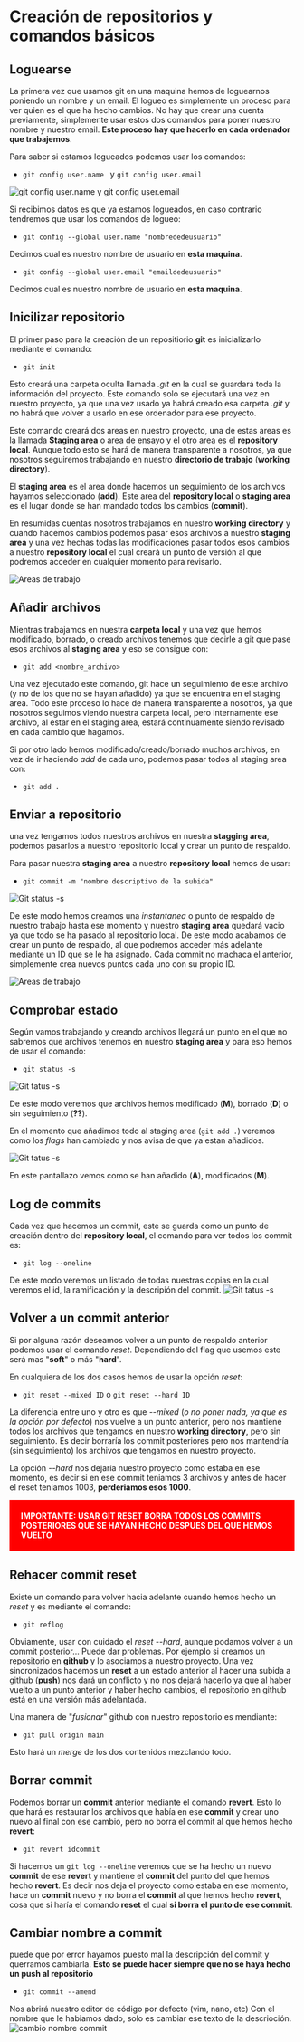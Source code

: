 
# Creación de repositorios y comandos básicos

## Loguearse
La primera vez que usamos git en una maquina hemos de loguearnos poniendo un nombre y un email. El logueo es simplemente un proceso para ver quien es el que ha hecho cambios. No hay que crear una cuenta previamente, simplemente usar estos dos comandos para poner nuestro nombre y nuestro email. **Este proceso hay que hacerlo en cada ordenador que trabajemos**.

Para saber si estamos logueados podemos usar los comandos:
* ```git config user.name ``` y  ```git config user.email ```

![git config user.name y git config user.email](assets/img/username.jpg)


Si recibimos datos es que ya estamos logueados, en caso contrario tendremos que usar los comandos de logueo:
* ``` git config --global user.name "nombrededeusuario" ```

Decimos cual es nuestro nombre de usuario en **esta maquina**.

* ``` git config --global user.email "emaildedeusuario" ```

Decimos cual es nuestro nombre de usuario en **esta maquina**.


## Inicilizar repositorio
El primer paso para la creación de un repositiorio **git** es inicializarlo mediante el comando:
* ``` git init ```

Esto creará una carpeta oculta llamada *.git* en la cual se guardará toda la información del proyecto. Este comando solo se ejecutará una vez en nuestro proyecto, ya que una vez usado ya habrá creado esa carpeta *.git* y no habrá que volver a usarlo en ese ordenador para ese proyecto.

Este comando creará dos areas en nuestro proyecto, una de estas areas es la llamada **Staging area** o area de ensayo y el otro area es el **repository local**. Aunque todo esto se hará de manera transparente a nosotros, ya que nosotros seguiremos trabajando en nuestro **directorio de trabajo** (**working directory**).


El **staging area** es el area donde hacemos un seguimiento de los archivos hayamos seleccionado (**add**). Este area del **repository local** o **staging area** es el lugar donde se han mandado todos los cambios (**commit**).

En resumidas cuentas nosotros trabajamos en nuestro **working directory** y cuando hacemos cambios podemos pasar esos archivos a nuestro **staging area** y una vez hechas todas las modificaciones pasar todos esos cambios a nuestro **repository local** el cual creará un punto de versión al que podremos acceder en cualquier momento para revisarlo.

![Areas de trabajo](assets/img/areas-trabajo-init.png)

## Añadir archivos
Mientras trabajamos en nuestra **carpeta local** y una vez que hemos modificado, borrado, o creado archivos tenemos que decirle a git que pase esos archivos al **staging area** y eso se consigue con:
* ``` git add <nombre_archivo> ```

Una vez ejecutado este comando, git hace un seguimiento de este archivo (y no de los que no se hayan añadido) ya que se encuentra en el staging area. Todo este proceso lo hace de manera transparente a nosotros, ya que nosotros seguimos viendo nuestra carpeta local, pero internamente ese archivo, al estar en el staging area, estará continuamente siendo revisado en cada cambio que hagamos.

Si por otro lado hemos modificado/creado/borrado muchos archivos, en vez de ir haciendo *add* de cada uno, podemos pasar todos al staging area con:
* ``` git add . ```

## Enviar a repositorio
una vez tengamos todos nuestros archivos en nuestra **stagging area**, podemos pasarlos a nuestro repositorio local y crear un punto de respaldo.

Para pasar nuestra **staging area** a nuestro **repository local** hemos de usar:
* ``` git commit -m "nombre descriptivo de la subida" ```

![Git status -s](assets/img/commit.jpg)

De este modo hemos creamos una *instantanea* o punto de respaldo de nuestro trabajo hasta ese momento y nuestro **staging area** quedará vacio ya que todo se ha pasado al repositorio local. De este modo acabamos de crear un punto de respaldo, al que podremos acceder más adelante mediante un ID que se le ha asignado. Cada commit no machaca el anterior, simplemente crea nuevos puntos cada uno con su propio ID.

![Areas de trabajo](assets/img/areas-trabajo-init.png)

## Comprobar estado
Según vamos trabajando y creando archivos llegará un punto en el que no sabremos que archivos tenemos en nuestro **staging area** y para eso hemos de usar el comando:
* ``` git status -s ```

![Git tatus -s](assets/img/status.jpg)

De este modo veremos que archivos hemos modificado (**M**), borrado (**D**) o sin seguimiento (**??**).

En el momento que añadimos todo al staging area (``` git add . ```) veremos como los *flags* han cambiado y nos avisa de que ya estan añadidos.

![Git tatus -s](assets/img/status-add.jpg)

En este pantallazo vemos como se han añadido (**A**), modificados (**M**).

## Log de commits
Cada vez que hacemos un commit, este se guarda como un punto de creación dentro del **repository local**, el comando para ver todos los commit es:
* ``` git log --oneline ```

De este modo veremos un listado de todas nuestras copias en la cual veremos el id, la ramificación y la descripión del commit.
![Git tatus -s](assets/img/log.jpg)


## Volver a un commit anterior
Si por alguna razón deseamos volver a un punto de respaldo anterior podemos usar el comando *reset*. Dependiendo del flag que usemos este será mas "**soft**" o más "**hard**".

En cualquiera de los dos casos hemos de usar la opción *reset*:

* ``` git reset --mixed ID ``` o ``` git reset --hard ID ```

La diferencia entre uno y otro es que *--mixed* (*o no poner nada, ya que es la opción por defecto*) nos vuelve a un punto anterior, pero nos mantiene todos los archivos que tengamos en nuestro **working directory**, pero sin seguimiento. Es decir borraría los commit posteriores pero nos mantendría (sin seguimiento) los archivos que tengamos en nuestro proyecto.

La opción *--hard* nos dejaría nuestro proyecto como estaba en ese momento, es decir si en ese commit teniamos 3 archivos y antes de hacer el reset teniamos 1003, **perderiamos esos 1000**.

<p style="color: rgb(255, 255, 255); background-color: red; font-weight: bold; padding: 20px;">IMPORTANTE: USAR GIT RESET BORRA TODOS LOS COMMITS POSTERIORES QUE SE HAYAN HECHO DESPUES DEL QUE HEMOS VUELTO</p>


## Rehacer commit reset
Existe un comando para volver hacia adelante cuando hemos hecho un *reset* y es mediante el comando:
* ```git reflog ```

Obviamente, usar con cuidado el *reset --hard*, aunque podamos volver a un commit posterior... Puede dar problemas. Por ejemplo si creamos un repositorio en **github** y lo asociamos a nuestro proyecto. Una vez sincronizados hacemos un **reset** a un estado anterior al hacer una subida a github (**push**) nos dará un conflicto y no nos dejará hacerlo ya que al haber vuelto a un punto anterior y haber hecho cambios, el repositorio en github está en una versión más adelantada.

Una manera de "*fusionar*" github con nuestro repositorio es mendiante:
* ```git pull origin main ```

Esto hará un *merge* de los dos contenidos mezclando todo.

## Borrar commit
Podemos borrar un **commit** anterior mediante el comando **revert**. Esto lo que hará es restaurar los archivos que había en ese **commit** y crear uno nuevo al final con ese cambio, pero no borra el commit al que hemos hecho **revert**:
* ```git revert idcommit ```

Si hacemos un ```git log --oneline``` veremos que se ha hecho un nuevo **commit** de ese **revert** y mantiene el **commit** del punto del que hemos hecho **revert**. Es decir nos deja el proyecto como estaba en ese momento, hace un **commit** nuevo y no borra el **commit** al que hemos hecho **revert**, cosa que si haría el comando **reset** el cual **si borra el punto de ese commit**.

## Cambiar nombre a commit
puede que por error hayamos puesto mal la descripción del commit y querramos cambiarla. **Esto se puede hacer siempre que no se haya hecho un push al repositorio**

* ``` git commit --amend ```

Nos abrirá nuestro editor de código por defecto (vim, nano, etc) Con el nombre que le habiamos dado, solo es cambiar ese texto de la descrioción.
![cambio nombre commit](assets/img/cambio-nombre-commit.jpg)
